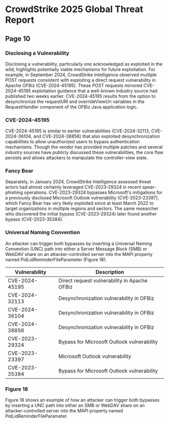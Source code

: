 # CrowdStrike 2025 Global Threat Report

## Page 10

### Disclosing a Vulnerability

Disclosing a vulnerability, particularly one acknowledged as exploited in the wild, highlights potentially viable mechanisms for future exploitation. For example, in September 2024, CrowdStrike Intelligence observed multiple POST requests consistent with exploiting a direct request vulnerability in Apache OFBiz (CVE-2024-45195). These POST requests mirrored CVE-2024-45195 exploitation guidance that a well-known industry source had published two weeks earlier. CVE-2024-45195 results from the option to desynchronize the requestURI and overrideViewUri variables in the RequestHandler component of the OFBiz Java application logic.

### CVE-2024-45195

CVE-2024-45195 is similar to earlier vulnerabilities (CVE-2024-32113, CVE-2024-36104, and CVE-2024-38856) that also exploited desynchronization capabilities to allow unauthorized users to bypass authentication mechanisms. Though the vendor has provided multiple patches and several industry sources have publicly discussed these vulnerabilities, the core flaw persists and allows attackers to manipulate the controller-view state.

### Fancy Bear

Separately, in January 2024, CrowdStrike Intelligence assessed threat actors had almost certainly leveraged CVE-2023-29324 in recent spear-phishing operations. CVE-2023-29324 bypasses Microsoft's mitigations for a previously disclosed Microsoft Outlook vulnerability (CVE-2023-23397), which Fancy Bear has very likely exploited since at least March 2022 to target organizations in multiple regions and sectors. The same researcher who discovered the initial bypass (CVE-2023-29324) later found another bypass (CVE-2023-35384).

### Universal Naming Convention

An attacker can trigger both bypasses by inserting a Universal Naming Convention (UNC) path into either a Server Message Block (SMB) or WebDAV share on an attacker-controlled server into the MAPI property named PidLidReminderFileParameter (Figure 18).

| **Vulnerability** | **Description** |
| --- | --- |
| CVE-2024-45195 | Direct request vulnerability in Apache OFBiz |
| CVE-2024-32113 | Desynchronization vulnerability in OFBiz |
| CVE-2024-36104 | Desynchronization vulnerability in OFBiz |
| CVE-2024-38856 | Desynchronization vulnerability in OFBiz |
| CVE-2023-29324 | Bypass for Microsoft Outlook vulnerability |
| CVE-2023-23397 | Microsoft Outlook vulnerability |
| CVE-2023-35384 | Bypass for Microsoft Outlook vulnerability |

### Figure 18

Figure 18 shows an example of how an attacker can trigger both bypasses by inserting a UNC path into either an SMB or WebDAV share on an attacker-controlled server into the MAPI property named PidLidReminderFileParameter.